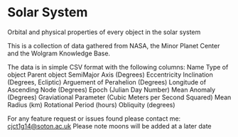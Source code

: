# Solar System
Orbital and physical properties of every object in the solar system

This is a collection of data gathered from NASA, the Minor Planet Center and the Wolgram Knowledge Base.

The data is in simple CSV format with the following columns:
Name
Type of object
Parent object
SemiMajor Axis (Degrees)
Eccentricity
Inclination (Degrees, Ecliptic)
Arguement of Perahelion (Degrees)
Longitude of Ascending Node (Degrees)
Epoch (Julian Day Number)
Mean Anomaly (Degrees)
Graviational Parameter (Cubic Meters per Second Squared)
Mean Radius (km)
Rotational Period (hours)
Obliquity (degrees)

For any feature request or issues found please contact me: cjct1g14@soton.ac.uk
Please note moons will be added at a later date
